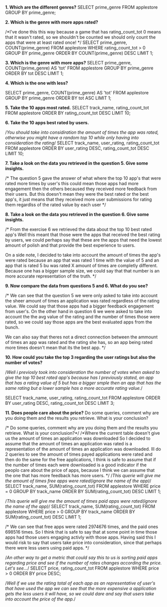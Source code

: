 

**1. Which are the different genres?**
SELECT prime_genre FROM applestore
GROUP BY prime_genre;



**2. Which is the genre with more apps rated?**

/*I've done this this way because a game that has rating_count_tot 0 means that it wasn't rated, so we shouldn't be counted
we should only count the apps that were at least rated once! */
SELECT  prime_genre,  COUNT(prime_genre) 
FROM applestore
WHERE rating_count_tot > 0
GROUP BY prime_genre
ORDER BY COUNT(prime_genre) DESC
LIMIT  1;

**3. Which is the genre with more apps?**
SELECT prime_genre, COUNT(prime_genre) AS 'tot' FROM applestore
GROUP BY prime_genre
ORDER BY tot DESC
LIMIT  1;


**4. Which is the one with less?**

SELECT prime_genre, COUNT(prime_genre) AS 'tot' FROM applestore
GROUP BY prime_genre
ORDER BY tot ASC
LIMIT  1;

**5. Take the 10 apps most rated.**
SELECT  track_name, rating_count_tot
FROM applestore
ORDER BY rating_count_tot DESC
LIMIT  10;


**6. Take the 10 apps best rated by users.**

/*You should take into considiration the amount of times the app was rated, otherwise you might have a random top 10 while only having into consideration the rating*/
SELECT  track_name, user_rating, rating_count_tot
FROM applestore
ORDER BY user_rating DESC, rating_count_tot DESC
LIMIT  10;


**7. Take a look on the data you retrieved in the question 5. Give some insights.**

/*
The question 5 gave the answer of what where the top 10 app's that were rated more times by user's
this could mean those apps had more engagement then the others becaused they received more feedback from their users.
But this doesn't mean they were the best rated or the best app's, it just means that they received more user submissions for rating them regardlss
of the rated value by each user
*/


**8. Take a look on the data you retrieved in the question 6. Give some insights.**

/*
From the exercise 6 we retrieved the data about the top 10 best rated app's
Well this meant that those were the apps that received the best rating by users, we could perhaps say that these 
are the apps that need the lowest amount of polish and that provide the best experience to users.

On a side note, I decided to take into account the amount of times the app's were rated because an app that was rated 1 time with the value of 5
and an app that is rated 5 bu was rated X amount of times are completly different. Because one has a bigger sample size, we could say that
that number is an more accurate representation of the truth.
*/


**9. Now compare the data from questions 5 and 6. What do you see?**

/* 
We can see that the question 5 we were only asked to take into account the sheer amount of times an application was rated regardless of the rating value.
We could say that those apps had a bigger feedback engagement from user's.
On the other hand in question 6 we were asked to take into account the the avg value of the rating and the number of times those were rated, so we 
could say those apps are the best evaluated apps from the bunch.

We can also say that theres not a direct connection between the ammount of times an app was rated and the rating she has, so an app
being rated more times doesn't mean that its the best app.
*/


**10. How could you take the top 3 regarding the user ratings but also the number of votes?**

/*Well i previosly took into consideration the number of votes when asked to give the top 10 best rated app's 
because has I previously stated, an app that has a rating value of 5 but has a bigger smple then an app that
has the same rating but a lower sample has a more accurate rating value.*/

SELECT  track_name, user_rating, rating_count_tot
FROM applestore
ORDER BY user_rating DESC, rating_count_tot DESC
LIMIT  3;



**11. Does people care about the price?** Do some queries, comment why are you doing them and the results you retrieve. What is your conclusion?

/* Do some queries, comment why are you doing them and the results you retrieve. What is your conclusion?*/
/*Where the current table doesn't give us the amount of times an application was downloaded
So I decided to assume that the amount of times an application was rated is a representation of the amount of times an application was downloaded.
Ill do 2 queries to see the amount of times payed applications were rated and then do the same for the free applications, I think is safe to
assume that if the number of times each were downloaded is a good indicator if the peoplo care about the price of apps, because I think
we can assume that the one that has more feedback has more users.
*/
/*This querie will give me the amount of times free apps were rated(ignore the name of the app)*/
SELECT  track_name,  SUM(rating_count_tot) 
FROM applestore
WHERE price = 0
GROUP BY track_name
ORDER BY SUM(rating_count_tot) DESC
LIMIT 1;

/*This querie will give me the amount of times paid apps were rated(ignore the name of the app)*/
SELECT  track_name,  SUM(rating_count_tot) 
FROM applestore
WHERE price > 0
GROUP BY track_name
ORDER BY SUM(rating_count_tot) DESC
LIMIT 1;

/* We can see that free apps were rated 2974676 times, and the paid ones 698516 times. So I think that is
safe to say that at some point in time those apps had those users engaging activly with those apps.
Having said this I would risk to say that users take price into consideration, since that perhaps there were less users using paid apps. */


/*An other way to get a metric that could say this to us is sorting paid apps regarding price and see if the number of rates changes 
according the price. Let's see...*/
SELECT  price, rating_count_tot
FROM applestore
WHERE price > 0
ORDER BY price DESC;

/*Well if we use the rating total of each app as an representative of user's that have used the app we can see that the more expensive a 
application gets the less users it will have, so we could dare and say that users take into account the price of the app.*/




